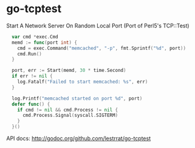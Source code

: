 go-tcptest
==========

Start A Network Server On Random Local Port (Port of Perl5's TCP::Test)

```go
  var cmd *exec.Cmd
  memd := func(port int) {
    cmd = exec.Command("memcached", "-p", fmt.Sprintf("%d", port))
    cmd.Run()
  }

  port, err := Start(memd, 30 * time.Second)
  if err != nil {
    log.Fatalf("Failed to start memcached: %s", err)
  }

  log.Printf("memcached started on port %d", port)
  defer func() {
    if cmd != nil && cmd.Process != nil {
      cmd.Process.Signal(syscall.SIGTERM)
    }
  }()
```

API docs: http://godoc.org/github.com/lestrrat/go-tcptest
